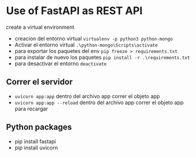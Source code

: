 # Use of FastAPI as REST API

create a virtual environment

-   creacion del entorno virtual `virtualenv -p python3 python-mongo`
-   Activar el entorno virtual `.\python-mongo\Scripts\activate`
-   para exportar los paquetes del env `pip freeze > requirements.txt`
-   para instalar de nuevo los paquetes `pip install -r .\requirements.txt`
-   para desactivar el entorno `deactivate`

## Correr el servidor

-   `uvicorn app:app` dentro del archivo app correr el objeto app
-   `uvicorn app:app --reload` dentro del archivo app correr el objeto app para recargar

## Python packages

-   pip install fastapi
-   pip install uvicorn

